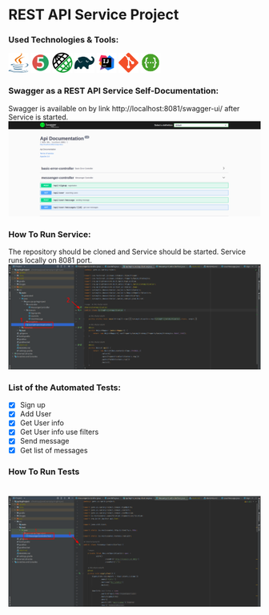 # REST API Service Project

### Used Technologies & Tools:
<p align="left">
<img height="40" width="40" src="images/java-logo.svg" alt="java">
<img height="40" width="40" src="images/junit5-logo.svg" alt="junit5">
<img height="40" width="40" src="images/rest-assured-logo.png" alt="rest-assured">
<img height="40" width="40" src="images/gradle-logo.svg" alt="gradle">
<img height="40" width="40" src="images/IDEA-logo.svg" alt="IDEA">
<img height="40" width="40" src="images/git-logo.svg" alt="git">
<img height="40" width="40" src="images/swagger-logo.png" alt="swagger">
</p>

### Swagger as a REST API Service Self-Documentation:
Swagger is available on by link http://localhost:8081/swagger-ui/ after Service is started.
![image](images/swagger-view.png)

### How To Run Service:
The repository should be cloned and Service should be started. Service runs locally on 8081 port.
![image](images/launch-service.png)

### List of the Automated Tests:
- [X] Sign up
- [X] Add User
- [X] Get User info
- [X] Get User info use filters
- [X] Send message
- [X] Get list of messages

### How To Run Tests </br>
![image](images/launch-test.png)
=======